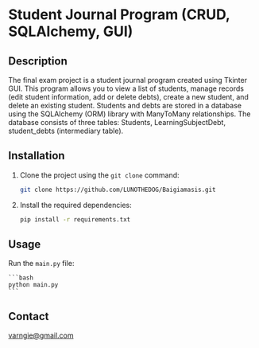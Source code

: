 #  Student Journal Program (CRUD, SQLAlchemy, GUI)

## Description

The final exam project is a student journal program created using Tkinter GUI. This program allows you to view a list of students, manage records (edit student information, add or delete debts), create a new student, and delete an existing student. Students and debts are stored in a database using the SQLAlchemy (ORM) library with ManyToMany relationships. The database consists of three tables: Students, LearningSubjectDebt, student_debts (intermediary table).

## Installation

1. Clone the project using the `git clone` command:

    ```bash
    git clone https://github.com/LUNOTHEDOG/Baigiamasis.git
    ```

2. Install the required dependencies:

    ```bash
    pip install -r requirements.txt
    ```

## Usage

Run the `main.py` file:

    ```bash
    python main.py
    ```

## Contact

varngie@gmail.com
